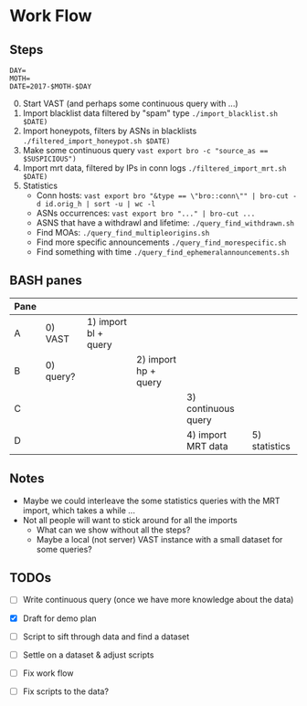 # Work Flow

## Steps

```
DAY=
MOTH=
DATE=2017-$MOTH-$DAY
```

0. Start VAST (and perhaps some continuous query with ...)
1. Import blacklist data filtered by "spam" type           `./import_blacklist.sh $DATE)`
2. Import honeypots, filters by ASNs in blacklists         `./filtered_import_honeypot.sh $DATE)`
3. Make some continuous query                              `vast export bro -c "source_as == $SUSPICIOUS")`
4. Import mrt data, filtered by IPs in conn logs           `./filtered_import_mrt.sh $DATE)`
5. Statistics
    - Conn hosts:                                            `vast export bro "&type == \"bro::conn\"" | bro-cut -d id.orig_h | sort -u | wc -l`
    - ASNs occurrences:                                      `vast export bro "..." | bro-cut ...`
    - ASNS that have a withdrawl and lifetime:               `./query_find_withdrawn.sh`
    - Find MOAs:                                             `./query_find_multipleorigins.sh`
    - Find more specific announcements                       `./query_find_morespecific.sh`
    - Find something with time                               `./query_find_ephemeralannouncements.sh`

## BASH panes

| Pane |           |                      |                      |                     |               |
|------|-----------|----------------------|----------------------|---------------------|---------------|
| A    | 0) VAST   | 1) import bl + query |                      |                     |               |
| B    | 0) query? |                      | 2) import hp + query |                     |               |
| C    |           |                      |                      | 3) continuous query |               |
| D    |           |                      |                      | 4) import MRT data  | 5) statistics |

## Notes
* Maybe we could interleave the some statistics queries with the MRT import, which takes a while ...
* Not all people will want to stick around for all the imports
    - What can we show without all the steps?
    - Maybe a local (not server) VAST instance with a small dataset for some queries?

## TODOs
- [ ] Write continuous query (once we have more knowledge about the data)
- [x] Draft for demo plan
- [ ] Script to sift through data and find a dataset
- [ ] Settle on a dataset & adjust scripts
- [ ] Fix work flow
- [ ] Fix scripts to the data?

